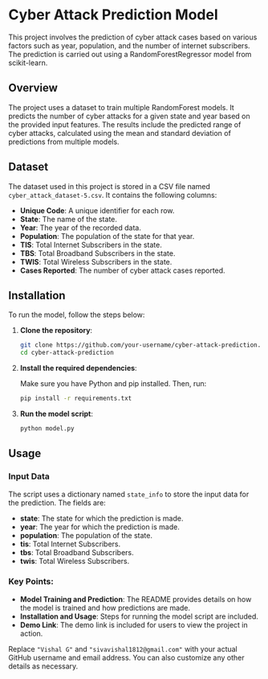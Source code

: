 # Cyber Attack Prediction Model

This project involves the prediction of cyber attack cases based on various factors such as year, population, and the number of internet subscribers. The prediction is carried out using a RandomForestRegressor model from scikit-learn.

## Overview

The project uses a dataset to train multiple RandomForest models. It predicts the number of cyber attacks for a given state and year based on the provided input features. The results include the predicted range of cyber attacks, calculated using the mean and standard deviation of predictions from multiple models.

## Dataset

The dataset used in this project is stored in a CSV file named `cyber_attack_dataset-5.csv`. It contains the following columns:

- **Unique Code**: A unique identifier for each row.
- **State**: The name of the state.
- **Year**: The year of the recorded data.
- **Population**: The population of the state for that year.
- **TIS**: Total Internet Subscribers in the state.
- **TBS**: Total Broadband Subscribers in the state.
- **TWIS**: Total Wireless Subscribers in the state.
- **Cases Reported**: The number of cyber attack cases reported.

## Installation

To run the model, follow the steps below:

1. **Clone the repository**:

    ```bash
    git clone https://github.com/your-username/cyber-attack-prediction.git
    cd cyber-attack-prediction
    ```

2. **Install the required dependencies**:

    Make sure you have Python and pip installed. Then, run:

    ```bash
    pip install -r requirements.txt
    ```

3. **Run the model script**:

    ```bash
    python model.py
    ```

## Usage

### Input Data

The script uses a dictionary named `state_info` to store the input data for the prediction. The fields are:

- **state**: The state for which the prediction is made.
- **year**: The year for which the prediction is made.
- **population**: The population of the state.
- **tis**: Total Internet Subscribers.
- **tbs**: Total Broadband Subscribers.
- **twis**: Total Wireless Subscribers.


### Key Points:
- **Model Training and Prediction**: The README provides details on how the model is trained and how predictions are made.
- **Installation and Usage**: Steps for running the model script are included.
- **Demo Link**: The demo link is included for users to view the project in action.

Replace `"Vishal G"` and `"sivavishal1812@gmail.com"` with your actual GitHub username and email address. You can also customize any other details as necessary.


